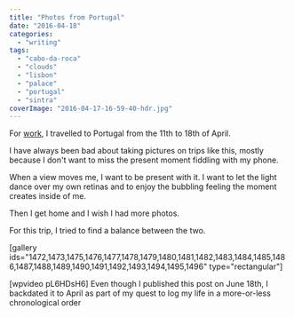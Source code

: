 ```yaml
---
title: "Photos from Portugal"
date: "2016-04-18"
categories: 
  - "writing"
tags: 
  - "cabo-da-roca"
  - "clouds"
  - "lisbon"
  - "palace"
  - "portugal"
  - "sintra"
coverImage: "2016-04-17-16-59-40-hdr.jpg"
---
```


For [work](http://automattic.com), I travelled to Portugal from the 11th to 18th of April.

I have always been bad about taking pictures on trips like this, mostly because I don't want to miss the present moment fiddling with my phone.

When a view moves me, I want to be present with it. I want to let the light dance over my own retinas and to enjoy the bubbling feeling the moment creates inside of me.

Then I get home and I wish I had more photos.

For this trip, I tried to find a balance between the two.

\[gallery ids="1472,1473,1475,1476,1477,1478,1479,1480,1481,1482,1483,1484,1485,1486,1487,1488,1489,1490,1491,1492,1493,1494,1495,1496" type="rectangular"\]

\[wpvideo pL6HDsH6\] Even though I published this post on June 18th, I backdated it to April as part of my quest to log my life in a more-or-less chronological order
